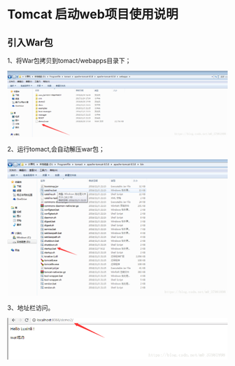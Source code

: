 # Tomcat 启动web项目使用说明

## 引入War包

1、将War包拷贝到tomact/webapps目录下；

![将War包拷贝到tomact/webapps目录下](./img/Tomcat-Web-01.png)

2、运行tomact,会自动解压war包；

![运行tomact,会自动解压war包](./img/Tomcat-Web-02.png)

3、地址栏访问。

![地址栏访问](./img/Tomcat-Web-03.png)
